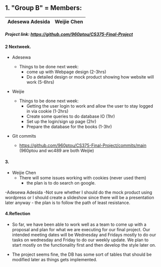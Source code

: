 ## 1. "Group B" = Members:  
<table>
<thead>
	<tr><th>Adesewa Adesida</th><th>Weijie Chen</th></tr>
</thead>
</table>

##### Project link: https://github.com/960ptou/CS375-Final-Project

#### 2 Nextweek.
- Adesewa
  - Things to be done next week:
    - come up with Webpage design (2-3hrs)
    - Do a detailed design or mock product showing how website will work  (5-6hrs)

- Weijie
  - Things to be done next week:
    - Getting the user login to work and allow the user to stay logged in via cookie (1-2hrs)
    - Create some queries to do database IO (1hr)
    - Set up the login/sign up page (2hr)
    - Prepare the database for the books (1-3hr)
  
- Git commits
  - https://github.com/960ptou/CS375-Final-Project/commits/main (960ptou and wc489 are both Weijie)


#### 3.
- Weijie Chen
  - There will some issues working with cookies (never used them)
    - the plan is to do search on google.

-Adesewa Adesida
  -Not sure whether I should do the mock  product using wordpress or I should create a slideshow since there will
	be a presentation later anyway
	 - the plan is to follow the path of least resistance.






#### 4.Reflection

- So far, we have been able to work well as a team to come up with a proposal and plan for what we are executing for our final project. Our intended meeting dates will be Wednesday and Fridays mostly to do our tasks on wednesday and Friday to do our weekly update. We plan to start mostly on the functionality first and then develop the style later on.

- The project seems fine, the DB has some sort of tables that should be modified later as things gets implemented.
